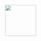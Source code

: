 <a target="blank"><img align="center" src="https://www.lionsroar.com/wp-content/uploads/2020/11/Lone-Wolf-Main.png" height="100" /></a>
